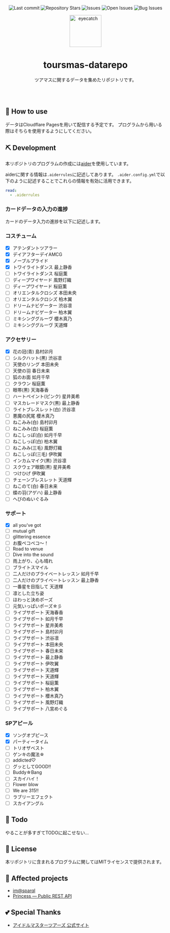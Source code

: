 <div align="center">

![Last commit](https://img.shields.io/github/last-commit/Comamoca/toursmas-datarepo?style=flat-square)
![Repository Stars](https://img.shields.io/github/stars/Comamoca/toursmas-datarepo?style=flat-square)
![Issues](https://img.shields.io/github/issues/Comamoca/toursmas-datarepo?style=flat-square)
![Open Issues](https://img.shields.io/github/issues-raw/Comamoca/toursmas-datarepo?style=flat-square)
![Bug Issues](https://img.shields.io/github/issues/Comamoca/toursmas-datarepo/bug?style=flat-square)

<img src="https://emoji2svg.deno.dev/api/🦊" alt="eyecatch" height="100">

# toursmas-datarepo

ツアマスに関するデータを集めたリポジトリです。

<br>
<br>


</div>

<div align="center">

</div>

## 🚀 How to use

データはCloudflare Pagesを用いて配信する予定です。
プログラムから用いる際はそちらを使用するようにしてください。

## ⛏️   Development

本リポジトリのプログラムの作成には[aider](https://aider.chat/)を使用しています。

aiderに関する情報は`.aiderrules`に記述してあります。
`.aider.config.yml`で以下のように記述することでこれらの情報を有効に活用できます。

```yaml
read:
  - .aiderrules
```

### カードデータの入力の進捗

カードのデータ入力の進捗を以下に記述します。

### コスチューム
- [x] アテンダントツアラー
- [x] デイアフターデイAMCG
- [x] ノーブルプライド
- [x] トワイライトダンス 最上静香
- [ ] トワイライトダンス 桜庭薫
- [ ] ディープワイヤード 風野灯織
- [ ] ディープワイヤード 桜庭薫
- [ ] オリエンタルクロシズ 本田未央
- [ ] オリエンタルクロシズ 柏木翼
- [ ] ドリームナビゲーター 渋谷凛
- [ ] ドリームナビゲーター 柏木翼
- [ ] ミキシンググルーヴ 櫻木真乃
- [ ] ミキシンググルーヴ 天道輝

### アクセサリー
- [x] 花の冠(青) 島村卯月
- [ ] シルクハット(黒) 渋谷凛
- [ ] 天使のリング 本田未央
- [ ] 天使の羽 春日未来
- [ ] 狐のお面 如月千早
- [ ] クラウン 桜庭薫
- [ ] 眼帯(黒) 天海春香
- [ ] ハートペイント(ピンク) 星井美希
- [ ] マスカレードマスク(黒) 最上静香
- [ ] ライトブレスレット(白) 渋谷凛
- [ ] 悪魔の尻尾 櫻木真乃
- [ ] ねこみみ(白) 島村卯月
- [ ] ねこみみ(白) 桜庭薫
- [ ] ねこしっぽ(白) 如月千早
- [ ] ねこしっぽ(白) 柏木翼
- [ ] ねこみみ(三毛) 風野灯織
- [ ] ねこしっぽ(三毛) 伊吹翼
- [ ] インカムマイク(黒) 渋谷凛
- [ ] スクウェア眼鏡(黒) 星井美希
- [ ] つけひげ 伊吹翼
- [ ] チェーンブレスレット 天道輝
- [ ] ねこのて(白) 春日未来
- [ ] 蝶の羽(アゲハ) 最上静香
- [ ] へびのぬいぐるみ

### サポート
- [x] all you've got
- [ ] mutual gift
- [ ] glittering essence
- [ ] お腹ペコペコ〜！
- [ ] Road to venue
- [ ] Dive into the sound
- [ ] 雨上がり、心も晴れ
- [ ] ブライトスマイル
- [ ] 二人だけのプライベートレッスン 如月千早
- [ ] 二人だけのプライベートレッスン 最上静香
- [ ] 一番星を目指して 天道輝
- [ ] 凛とした立ち姿
- [ ] ほわっと決めポーズ
- [ ] 元気いっぱいポーズ☆彡
- [ ] ライブサポート 天海春香
- [ ] ライブサポート 如月千早
- [ ] ライブサポート 星井美希
- [ ] ライブサポート 島村卯月
- [ ] ライブサポート 渋谷凛
- [ ] ライブサポート 本田未央
- [ ] ライブサポート 春日未来
- [ ] ライブサポート 最上静香
- [ ] ライブサポート 伊吹翼
- [ ] ライブサポート 天道輝
- [ ] ライブサポート 天道輝
- [ ] ライブサポート 桜庭薫
- [ ] ライブサポート 柏木翼
- [ ] ライブサポート 櫻木真乃
- [ ] ライブサポート 風野灯織
- [ ] ライブサポート 八宮めぐる

### SPアピール
- [x] ソングオブピース 
- [x] パーティータイム
- [ ] トリオザベスト
- [ ] ゲンキの魔法☆
- [ ] addicted♡
- [ ] グッとしてGOOD‼
- [ ] Buddy☆Bang
- [ ] スカイハイ！
- [ ] Flower blow
- [ ] We are 315‼
- [ ] ラブリーエフェクト
- [ ] スカイアングル

## 📝 Todo

やることが多すぎてTODOに起こせない...

## 📜 License

本リポジトリに含まれるプログラムに関してはMITライセンスで提供されます。

## 👏 Affected projects

- [im@sparql](https://sparql.crssnky.xyz/imas/)
- [Princess — Public REST API](https://api.matsurihi.me/docs/)

## 💕 Special Thanks

- [アイドルマスターツアーズ 公式サイト](https://bandainamco-am.co.jp/am/vg/idolmaster-tours/)
